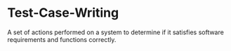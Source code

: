 # Test-Case-Writing
A set of actions performed on a system to determine if it satisfies software requirements and functions correctly.
